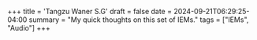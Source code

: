 +++
title = 'Tangzu Waner S.G'
draft = false
date = 2024-09-21T06:29:25-04:00
summary = "My quick thoughts on this set of IEMs."
tags = ["IEMs", "Audio"]
+++